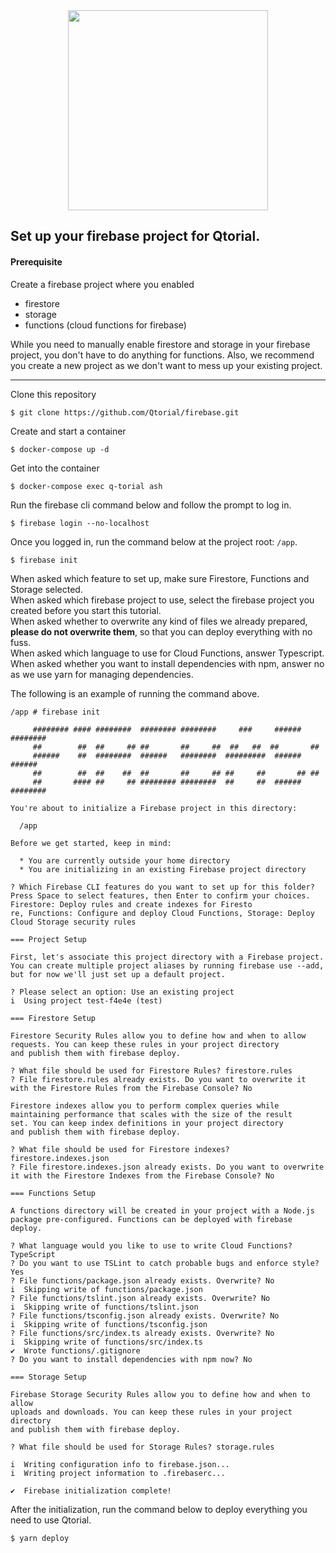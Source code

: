 <div align="center">
  <img src="https://user-images.githubusercontent.com/58778841/73591971-6bf62500-4538-11ea-95fe-c2f17613d0d5.png" width="320px">
</div>

## Set up your firebase project for Qtorial.

#### Prerequisite
Create a firebase project where you enabled
  - firestore
  - storage
  - functions (cloud functions for firebase)
  
While you need to manually enable firestore and storage in your firebase project, you don't have to do anything for functions.
Also, we recommend you create a new project as we don't want to mess up your existing project.

---
Clone this repository
```
$ git clone https://github.com/Qtorial/firebase.git
```
Create and start a container
```
$ docker-compose up -d
```
Get into the container
```
$ docker-compose exec q-torial ash
```
Run the firebase cli command below and follow the prompt to log in.
```
$ firebase login --no-localhost
```
Once you logged in, run the command below at the project root: `/app`.
```
$ firebase init
```
When asked which feature to set up, make sure Firestore, Functions and Storage selected.  
When asked which firebase project to use, select the firebase project you created before you start this tutorial.  
When asked whether to overwrite any kind of files we already prepared, **please do not overwrite them**, so that you can deploy everything with no fuss.  
When asked which language to use for Cloud Functions, answer Typescript.
When asked whether you want to install dependencies with npm, answer no as we use yarn for managing dependencies.

The following is an example of running the command above. 
```
/app # firebase init

     ######## #### ########  ######## ########     ###     ######  ########
     ##        ##  ##     ## ##       ##     ##  ##   ##  ##       ##
     ######    ##  ########  ######   ########  #########  ######  ######
     ##        ##  ##    ##  ##       ##     ## ##     ##       ## ##
     ##       #### ##     ## ######## ########  ##     ##  ######  ########

You're about to initialize a Firebase project in this directory:

  /app

Before we get started, keep in mind:

  * You are currently outside your home directory
  * You are initializing in an existing Firebase project directory

? Which Firebase CLI features do you want to set up for this folder? Press Space to select features, then Enter to confirm your choices. Firestore: Deploy rules and create indexes for Firesto
re, Functions: Configure and deploy Cloud Functions, Storage: Deploy Cloud Storage security rules

=== Project Setup

First, let's associate this project directory with a Firebase project.
You can create multiple project aliases by running firebase use --add, 
but for now we'll just set up a default project.

? Please select an option: Use an existing project
i  Using project test-f4e4e (test)

=== Firestore Setup

Firestore Security Rules allow you to define how and when to allow
requests. You can keep these rules in your project directory
and publish them with firebase deploy.

? What file should be used for Firestore Rules? firestore.rules
? File firestore.rules already exists. Do you want to overwrite it with the Firestore Rules from the Firebase Console? No

Firestore indexes allow you to perform complex queries while
maintaining performance that scales with the size of the result
set. You can keep index definitions in your project directory
and publish them with firebase deploy.

? What file should be used for Firestore indexes? firestore.indexes.json
? File firestore.indexes.json already exists. Do you want to overwrite it with the Firestore Indexes from the Firebase Console? No

=== Functions Setup

A functions directory will be created in your project with a Node.js
package pre-configured. Functions can be deployed with firebase deploy.

? What language would you like to use to write Cloud Functions? TypeScript
? Do you want to use TSLint to catch probable bugs and enforce style? Yes
? File functions/package.json already exists. Overwrite? No
i  Skipping write of functions/package.json
? File functions/tslint.json already exists. Overwrite? No
i  Skipping write of functions/tslint.json
? File functions/tsconfig.json already exists. Overwrite? No
i  Skipping write of functions/tsconfig.json
? File functions/src/index.ts already exists. Overwrite? No
i  Skipping write of functions/src/index.ts
✔  Wrote functions/.gitignore
? Do you want to install dependencies with npm now? No

=== Storage Setup

Firebase Storage Security Rules allow you to define how and when to allow
uploads and downloads. You can keep these rules in your project directory
and publish them with firebase deploy.

? What file should be used for Storage Rules? storage.rules

i  Writing configuration info to firebase.json...
i  Writing project information to .firebaserc...

✔  Firebase initialization complete!

```
After the initialization, run the command below to deploy everything you need to use Qtorial. 
```
$ yarn deploy
```
